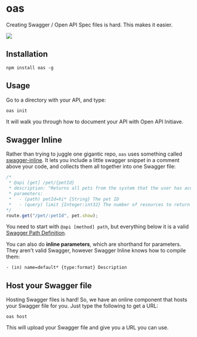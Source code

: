oas
===

Creating Swagger / Open API Spec files is hard. This makes it easier.

[![](https://cl.ly/1h271F1M1e2T/Untitled-2.png)](http://readme.io)

Installation
------------

    npm install oas -g

Usage
-----

Go to a directory with your API, and type:

    oas init

It will walk you through how to document your API with Open API Initiave.

Swagger Inline
--------------

Rather than trying to juggle one gigantic repo, `oas` uses something called
[swagger-inline](https://github.com/readmeio/swagger-inline). It lets you include
a little swagger snippet in a comment above your code, and collects them all
together into one Swagger file:

```javascript
/*
 * @api [get] /pet/{petId}
 * description: "Returns all pets from the system that the user has access to"
 * parameters:
 *   - (path) petId=hi* {String} The pet ID
 *   - (query) limit {Integer:int32} The number of resources to return
*/
route.get("/pet/:petId", pet.show);
```

You need to start with `@api [method] path`, but everything below it is a valid
[Swagger Path Definition](http://swagger.io/specification/#pathItemObject).

You can also do **inline parameters**, which are shorthand for parameters. They
aren't valid Swagger, however Swagger Inline knows how to compile them:

```
- (in) name=default* {type:format} Description
```

Host your Swagger file
----------------------

Hosting Swagger files is hard! So, we have an online component that hosts your
Swagger file for you. Just type the following to get a URL:

    oas host

This will upload your Swagger file and give you a URL you can use.


